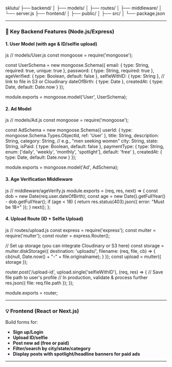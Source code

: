 sklutu/
├── backend/
│   ├── models/
│   ├── routes/
│   ├── middleware/
│   └── server.js
├── frontend/
│   ├── public/
│   ├── src/
│   └── package.json


---

### 🧩 Key Backend Features (Node.js/Express)

#### 1. **User Model (with age & ID/selfie upload)**

js
// models/User.js
const mongoose = require('mongoose');

const UserSchema = new mongoose.Schema({
  email: { type: String, required: true, unique: true },
  password: { type: String, required: true },
  ageVerified: { type: Boolean, default: false },
  selfieWithID: { type: String }, // link to file in S3 or Cloudinary
  dateOfBirth: { type: Date },
  createdAt: { type: Date, default: Date.now }
});

module.exports = mongoose.model('User', UserSchema);


#### 2. **Ad Model**

js
// models/Ad.js
const mongoose = require('mongoose');

const AdSchema = new mongoose.Schema({
  userId: { type: mongoose.Schema.Types.ObjectId, ref: 'User' },
  title: String,
  description: String,
  category: String, // e.g., "men seeking women"
  city: String,
  state: String,
  isPaid: { type: Boolean, default: false },
  paymentType: { type: String, enum: ['daily', 'weekly', 'monthly', 'spotlight'], default: 'free' },
  createdAt: { type: Date, default: Date.now }
});

module.exports = mongoose.model('Ad', AdSchema);


#### 3. **Age Verification Middleware**

js
// middleware/ageVerify.js
module.exports = (req, res, next) => {
  const dob = new Date(req.user.dateOfBirth);
  const age = new Date().getFullYear() - dob.getFullYear();
  if (age < 18) {
    return res.status(403).json({ error: "Must be 18+" });
  }
  next();
};


#### 4. **Upload Route (ID + Selfie Upload)**

js
// routes/upload.js
const express = require('express');
const multer = require('multer');
const router = express.Router();

// Set up storage (you can integrate Cloudinary or S3 here)
const storage = multer.diskStorage({
  destination: 'uploads/',
  filename: (req, file, cb) => {
    cb(null, Date.now() + "-" + file.originalname);
  }
});
const upload = multer({ storage });

router.post('/upload-id', upload.single('selfieWithID'), (req, res) => {
  // Save file path to user's profile
  // In production, validate & process further
  res.json({ file: req.file.path });
});

module.exports = router;


---

### 💡 Frontend (React or Next.js)

Build forms for:

* **Sign up/Login**
* **Upload ID/selfie**
* **Post new ad (free or paid)**
* **Filter/search by city/state/category**
* **Display posts with spotlight/headline banners for paid ads**

---

